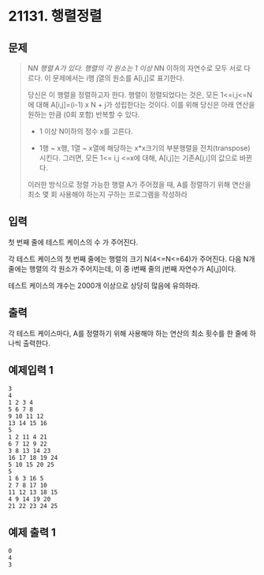 # 21131. 행렬정렬
## 문제
> N*N 행렬 A가 있다. 행렬의 각 원소는 1 이상 N*N 이하의 자연수로 모두 서로 다르다. 이 문제에서는 i행 j열의 원소를 A[i,j]로 표기한다.
>
>당신은 이 행렬을 정렬하고자 한다. 행렬이 정렬되었다는 것은, 모든 1<=i,j<=N에 대해 A[i,j]=(i-1) x N + j가 성립한다는 것이다. 이를 위해 당신은 아래 연산을 원하는 만큼 (0회 포함) 반복할 수 있다.
>
> - 1 이상 N이하의 정수 x를 고른다.
>
> - 1행 ~ x행, 1열 ~ x열에 해당하는 x*x크기의 부분행렬을 전치(transpose)시킨다. 그러면, 모든 1<= i,j <=x에 대해, A[i,j]는 기존A[j,i]의 값으로 바뀐다.
>
>이러한 방식으로 정렬 가능한 행렬 A가 주어졌을 때, A를 정렬하기 위해 연산을 최소 몇 회 사용해야 하는지 구하는 프로그램을 작성하라
## 입력
첫 번째 줄에 테스트 케이스의 수 가 주어진다.

각 테스트 케이스의 첫 번째 줄에는 행렬의 크기 N(4<=N<=64)가 주어진다. 다음 N개 줄에는 행렬의 각 원소가 주어지는데, 이 중 i번째 줄의 j번째 자연수가 A[i,j]이다.

테스트 케이스의 개수는 2000개 이상으로 상당히 많음에 유의하라.
## 출력

각 테스트 케이스마다, A를 정렬하기 위해 사용해야 하는 연산의 최소 횟수를 한 줄에 하나씩 출력한다.

## 예제입력 1
```
3
4
1 2 3 4
5 6 7 8
9 10 11 12
13 14 15 16
5
1 2 11 4 21
6 7 12 9 22
3 8 13 14 23
16 17 18 19 24
5 10 15 20 25
5
1 6 3 16 5
2 7 8 17 10
11 12 13 18 15
4 9 14 19 20
21 22 23 24 25
```
## 예제 출력 1
```
0
4
3
```